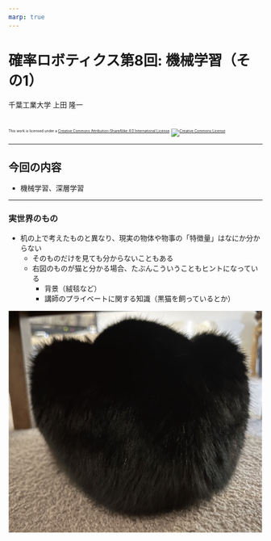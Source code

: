 ```yaml
---
marp: true
---
```


<!-- footer: 確率ロボティクス第8回 -->

# 確率ロボティクス第8回: 機械学習（その1）

千葉工業大学 上田 隆一

<br />

<p style="font-size:50%">
This work is licensed under a <a rel="license" href="http://creativecommons.org/licenses/by-sa/4.0/">Creative Commons Attribution-ShareAlike 4.0 International License</a>.
<a rel="license" href="http://creativecommons.org/licenses/by-sa/4.0/">
<img alt="Creative Commons License" style="border-width:0" src="https://i.creativecommons.org/l/by-sa/4.0/88x31.png" /></a>
</p>

---

<!-- paginate: true -->

## 今回の内容

- 機械学習、深層学習

---

### 実世界のもの

- 机の上で考えたものと異なり、現実の物体や物事の「特徴量」はなにか分からない
    - そのものだけを見ても分からないこともある
    - 右図のものが猫と分かる場合、たぶんこういうこともヒントになっている
        - 背景（絨毯など）
        - 講師のプライベートに関する知識（黒猫を飼っているとか）

![bg right:30% 95%](./figs/cat_back.png)
